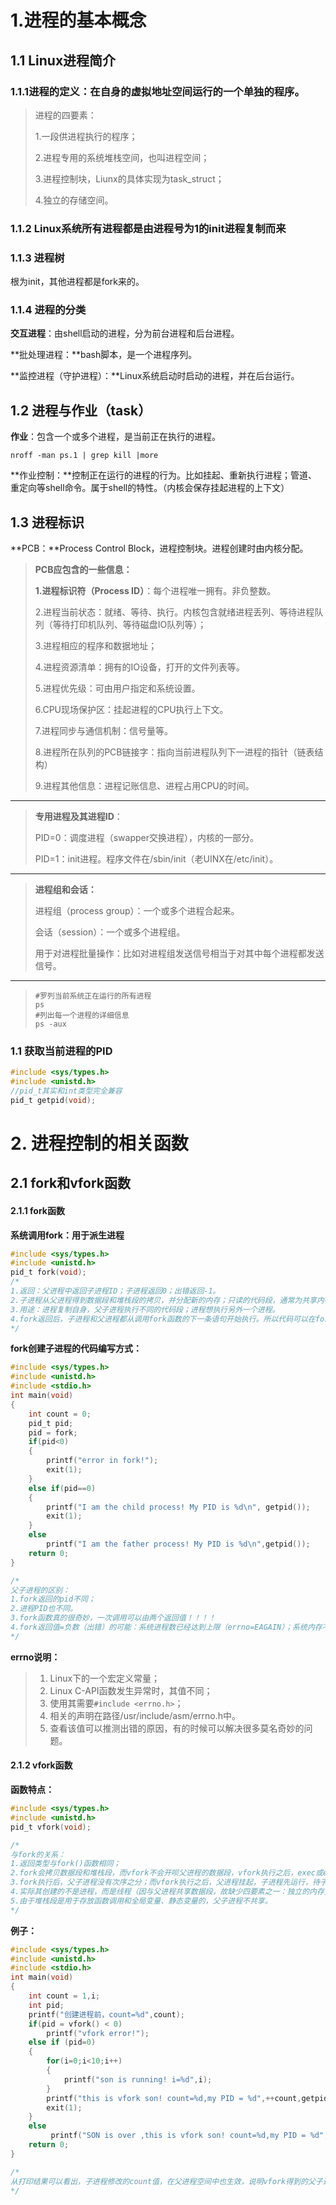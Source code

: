 # 1.进程的基本概念

## 1.1 Linux进程简介

### 1.1.1**进程的定义：在自身的虚拟地址空间运行的一个单独的程序。**

> 进程的四要素：
>
> 1.一段供进程执行的程序；
>
> 2.进程专用的系统堆栈空间，也叫进程空间；
>
> 3.进程控制块，Liunx的具体实现为task_struct；
>
> 4.独立的存储空间。

### 1.1.2 Linux系统所有进程都是由进程号为1的init进程复制而来

### 1.1.3 进程树

根为init，其他进程都是fork来的。

### 1.1.4 进程的分类

**交互进程**：由shell启动的进程，分为前台进程和后台进程。

**批处理进程：**bash脚本，是一个进程序列。

**监控进程（守护进程）：**Linux系统启动时启动的进程，并在后台运行。

## 1.2 进程与作业（task）

**作业**：包含一个或多个进程，是当前正在执行的进程。

```shell
nroff -man ps.1 | grep kill |more
```

**作业控制：**控制正在运行的进程的行为。比如挂起、重新执行进程；管道、重定向等shell命令。属于shell的特性。（内核会保存挂起进程的上下文）

## 1.3 进程标识

**PCB：**Process Control Block，进程控制块。进程创建时由内核分配。

> **PCB应包含的一些信息：**
>
> **1.进程标识符（Process ID）**：每个进程唯一拥有。非负整数。
>
> 2.进程当前状态：就绪、等待、执行。内核包含就绪进程丢列、等待进程队列（等待打印机队列、等待磁盘IO队列等）；
>
> 3.进程相应的程序和数据地址；
>
> 4.进程资源清单：拥有的IO设备，打开的文件列表等。
>
> 5.进程优先级：可由用户指定和系统设置。
>
> 6.CPU现场保护区：挂起进程的CPU执行上下文。
>
> 7.进程同步与通信机制：信号量等。
>
> 8.进程所在队列的PCB链接字：指向当前进程队列下一进程的指针（链表结构）
>
> 9.进程其他信息：进程记账信息、进程占用CPU的时间。

---

> **专用进程及其进程ID**：
>
> PID=0：调度进程（swapper交换进程），内核的一部分。
>
> PID=1：init进程。程序文件在/sbin/init（老UINX在/etc/init）。

---

> **进程组和会话：**
>
> 进程组（process group）：一个或多个进程合起来。
>
> 会话（session）：一个或多个进程组。
>
> 用于对进程批量操作：比如对进程组发送信号相当于对其中每个进程都发送信号。

---

> ```shell
> #罗列当前系统正在运行的所有进程
> ps
> #列出每一个进程的详细信息
> ps -aux
> ```

### 1.1 获取当前进程的PID

```c
#include <sys/types.h>
#include <unistd.h>
//pid_t其实和int类型完全兼容
pid_t getpid(void);
```

# 2. 进程控制的相关函数

## 2.1 fork和vfork函数

#### 2.1.1 fork函数

**系统调用fork：用于派生进程**

```c
#include <sys/types.h>
#include <unistd.h>
pid_t fork(void);
/*
1.返回：父进程中返回子进程ID；子进程返回0；出错返回-1。
2.子进程从父进程得到数据段和堆栈段的拷贝，并分配新的内存；只读的代码段，通常为共享内存形式；
3.用途：进程复制自身，父子进程执行不同的代码段；进程想执行另外一个进程。
4.fork返回后，子进程和父进程都从调用fork函数的下一条语句开始执行。所以代码可以在fork后面使用if测试来区分父进程代码和子进程代码。
*/
```

**fork创建子进程的代码编写方式：**

```c
#include <sys/types.h>
#include <unistd.h>
#include <stdio.h>
int main(void)
{
    int count = 0;
    pid_t pid;
    pid = fork;
    if(pid<0)
    {
        printf("error in fork!");
        exit(1);
    }
    else if(pid==0)
    {
        printf("I am the child process! My PID is %d\n", getpid());
        exit(1);
    }
    else
        printf("I am the father process! My PID is %d\n",getpid());
    return 0;
}

/*
父子进程的区别：
1.fork返回的pid不同；
2.进程PID也不同。
3.fork函数真的很奇妙，一次调用可以由两个返回值！！！！
4.fork返回值=负数（出错）的可能：系统进程数已经达到上限（errno=EAGAIN）；系统内存不足（errno=ENOMEM）
*/
```

**errno说明：**

> 1. Linux下的一个宏定义常量；
> 2. Linux C-API函数发生异常时，其值不同；
> 3. 使用其需要`#include <errno.h>`；
> 4. 相关的声明在路径/usr/include/asm/errno.h中。
> 5. 查看该值可以推测出错的原因，有的时候可以解决很多莫名奇妙的问题。

#### 2.1.2 vfork函数

**函数特点：**

```c
#include <sys/types.h>
#include <unistd.h>
pid_t vfork(void);

/*
与fork的关系：
1.返回类型与fork()函数相同；
2.fork会拷贝数据段和堆栈段，而vfork不会开呗父进程的数据段，vfork执行之后，exec或exit执行之前，与父进程共享数据段；
3.fork执行后，父子进程没有次序之分；而vfork执行之后，父进程挂起，子进程先运行，待子进程调用了exec或exit之后，父子进程的执行次序才无限制；
4.实际其创建的不是进程，而是线程（因与父进程共享数据段，故缺少四要素之一：独立的内存资源）；
5.由于堆栈段是用于存放函数调用和全局变量、静态变量的，父子进程不共享。
*/
```

**例子：**

```c
#include <sys/types.h>
#include <unistd.h>
#include <stdio.h>
int main(void)
{
    int count = 1,i;
    int pid;
    printf("创建进程前，count=%d",count);
    if(pid = vfork() < 0)
        printf("vfork error!");
    else if (pid=0)
    {
        for(i=0;i<10;i++)
        {
            printf("son is running! i=%d",i);
        }
        printf("this is vfork son! count=%d,my PID = %d",++count,getpid());
    	exit(1); 
    }   
    else
         printf("SON is over ,this is vfork son! count=%d,my PID = %d",count,getpid());
    return 0;
}

/*
从打印结果可以看出，子进程修改的count值，在父进程空间中也生效，说明vfork得到的父子进程共享数据段！
*/
```

